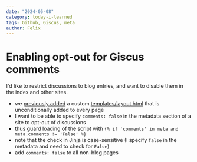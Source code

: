 ```yaml
---
date: "2024-05-08"
category: today-i-learned
tags: Github, Giscus, meta
author: Felix
---
```


# Enabling opt-out for Giscus comments

I'd like to restrict discussions to blog entries, and want to disable them in the index and other sites.

- we [previously added](https://github.com/csamaf/csamaf.github.io/pull/7) a custom
[templates/layout.html](https://github.com/csamaf/csamaf.github.io/blob/main/templates/layout.html) that is
unconditionally added to every page
- I want to be able to specify `comments: false` in the metadata section of a site to opt-out of discussions
- thus guard loading of the script with `{% if 'comments' in meta and meta.comments != 'False' %}`
- note that the check in Jinja is case-sensitive (I specify `false` in the metadata and need to check for `False`)
- add `comments: false` to all non-blog pages
